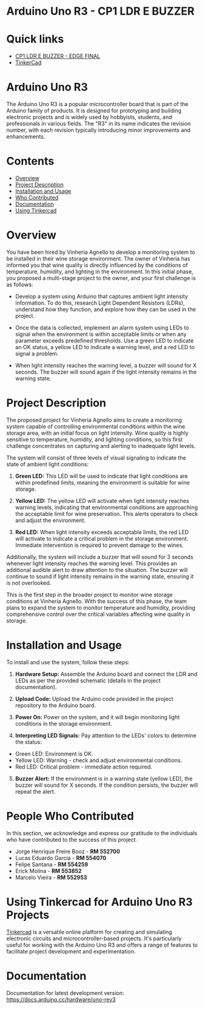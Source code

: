 Arduino Uno R3 - CP1 LDR E BUZZER
===========================================

# Quick links

- [CP1 LDR E BUZZER - EDGE FINAL](https://www.tinkercad.com/things/dskS3g9jSaC)
- [TinkerCad](https://www.tinkercad.com)

# Arduino Uno R3

The Arduino Uno R3 is a popular microcontroller board that is part of the Arduino family of products. It is designed for prototyping and building electronic projects and is widely used by hobbyists, students, and professionals in various fields. The "R3" in its name indicates the revision number, with each revision typically introducing minor improvements and enhancements.
# Contents
- [Overview](#overview)
- [Project Description](#project-description)
- [Installation and Usage](#installation-and-usage)
- [Who Contributed](#people-who-contributed)
- [Documentation](#documentation)
- [Using Tinkercad](#using-tinkercad-for-arduino-uno-r3-projects)

# Overview
You have been hired by Vinheria Agnello to develop a monitoring system to be installed in their wine storage environment. The owner of Vinheria has informed you that wine quality is directly influenced by the conditions of temperature, humidity, and lighting in the environment. In this initial phase, you proposed a multi-stage project to the owner, and your first challenge is as follows:

- Develop a system using Arduino that captures ambient light intensity information. To do this, research Light Dependent Resistors (LDRs), understand how they function, and explore how they can be used in the project.

- Once the data is collected, implement an alarm system using LEDs to signal when the environment is within acceptable limits or when any parameter exceeds predefined thresholds. Use a green LED to indicate an OK status, a yellow LED to indicate a warning level, and a red LED to signal a problem.

- When light intensity reaches the warning level, a buzzer will sound for X seconds. The buzzer will sound again if the light intensity remains in the warning state.

# Project Description
The proposed project for Vinheria Agnello aims to create a monitoring system capable of controlling environmental conditions within the wine storage area, with an initial focus on light intensity. Wine quality is highly sensitive to temperature, humidity, and lighting conditions, so this first challenge concentrates on capturing and alerting to inadequate light levels.

The system will consist of three levels of visual signaling to indicate the state of ambient light conditions:

1. **Green LED:** This LED will be used to indicate that light conditions are within predefined limits, meaning the environment is suitable for wine storage.

2. **Yellow LED:** The yellow LED will activate when light intensity reaches warning levels, indicating that environmental conditions are approaching the acceptable limit for wine preservation. This alerts operators to check and adjust the environment.

3. **Red LED:** When light intensity exceeds acceptable limits, the red LED will activate to indicate a critical problem in the storage environment. Immediate intervention is required to prevent damage to the wines.

Additionally, the system will include a buzzer that will sound for 3 seconds whenever light intensity reaches the warning level. This provides an additional audible alert to draw attention to the situation. The buzzer will continue to sound if light intensity remains in the warning state, ensuring it is not overlooked.

This is the first step in the broader project to monitor wine storage conditions at Vinheria Agnello. With the success of this phase, the team plans to expand the system to monitor temperature and humidity, providing comprehensive control over the critical variables affecting wine quality in storage.

# Installation and Usage
To install and use the system, follow these steps:

1. **Hardware Setup:** Assemble the Arduino board and connect the LDR and LEDs as per the provided schematic (details in the project documentation).

2. **Upload Code:** Upload the Arduino code provided in the project repository to the Arduino board.

3. **Power On:** Power on the system, and it will begin monitoring light conditions in the storage environment.

4. **Interpreting LED Signals:** Pay attention to the LEDs' colors to determine the status:
  - Green LED: Environment is OK.
  - Yellow LED: Warning - check and adjust environmental conditions.
  - Red LED: Critical problem - immediate action required.

5. **Buzzer Alert:** If the environment is in a warning state (yellow LED), the buzzer will sound for X seconds. If the condition persists, the buzzer will repeat the alert.


#  People Who Contributed

In this section, we acknowledge and express our gratitude to the individuals who have contributed to the success of this project.

- Jorge Henrique Freire Booz - **RM 552700**
- Lucas Eduardo Garcia - **RM 554070**
- Felipe Santana - **RM 554259**
- Erick Molina - **RM 553852**
- Marcelo Vieira - **RM 552953**

# Using Tinkercad for Arduino Uno R3 Projects

[Tinkercad](https://www.tinkercad.com?utm_source=arduino-uno-r3) is a versatile online platform for creating and simulating electronic circuits and microcontroller-based projects. It's particularly useful for working with the Arduino Uno R3 and offers a range of features to facilitate project development and experimentation.

#  Documentation

Documentation for latest development version: https://docs.arduino.cc/hardware/uno-rev3

